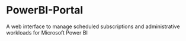 # PowerBI-Portal
A web interface to manage scheduled subscriptions and administrative workloads for Microsoft Power BI
